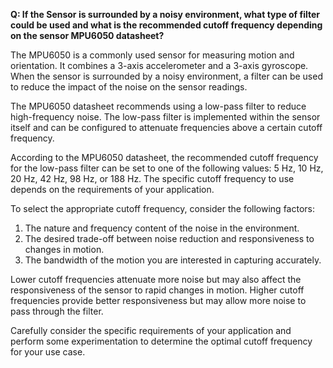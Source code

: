 **Q: If the Sensor is surrounded by a noisy environment, what type of filter could be used and what is the recommended cutoff frequency depending on the sensor MPU6050 datasheet?**

The MPU6050 is a commonly used sensor for measuring motion and orientation. It combines a 3-axis accelerometer and a 3-axis gyroscope. When the sensor is surrounded by a noisy environment, a filter can be used to reduce the impact of the noise on the sensor readings.

The MPU6050 datasheet recommends using a low-pass filter to reduce high-frequency noise. The low-pass filter is implemented within the sensor itself and can be configured to attenuate frequencies above a certain cutoff frequency.

According to the MPU6050 datasheet, the recommended cutoff frequency for the low-pass filter can be set to one of the following values: 5 Hz, 10 Hz, 20 Hz, 42 Hz, 98 Hz, or 188 Hz. The specific cutoff frequency to use depends on the requirements of your application.

To select the appropriate cutoff frequency, consider the following factors:
1. The nature and frequency content of the noise in the environment.
2. The desired trade-off between noise reduction and responsiveness to changes in motion.
3. The bandwidth of the motion you are interested in capturing accurately.

Lower cutoff frequencies attenuate more noise but may also affect the responsiveness of the sensor to rapid changes in motion. Higher cutoff frequencies provide better responsiveness but may allow more noise to pass through the filter.

Carefully consider the specific requirements of your application and perform some experimentation to determine the optimal cutoff frequency for your use case.
